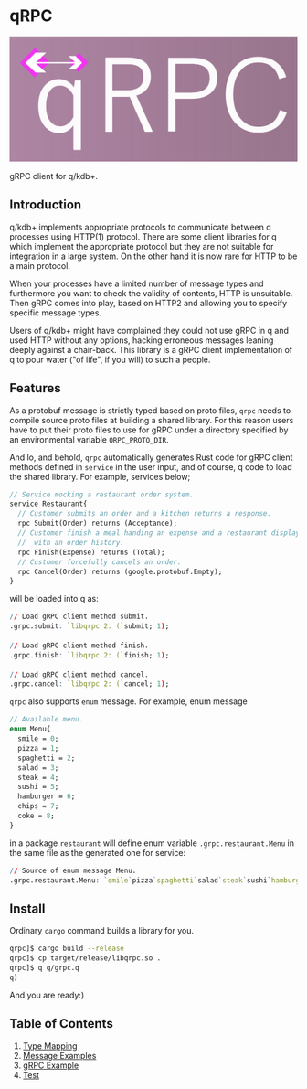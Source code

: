 # qRPC

![](docs/images/qrpc_logo.svg?sanitize=true)

gRPC client for q/kdb+.

## Introduction

q/kdb+ implements appropriate protocols to communicate between q processes using HTTP(1) protocol. There are some client libraries for q which implement the appropriate protocol but they are not suitable for integration in a large system. On the other hand it is now rare for HTTP to be a main protocol.

When your processes have a limited number of message types and furthermore you want to check the validity of contents, HTTP is unsuitable. Then gRPC comes into play, based on HTTP2 and allowing you to specify specific message types.

Users of q/kdb+ might have complained they could not use gRPC in q and used HTTP without any options, hacking erroneous messages leaning deeply against a chair-back. This library is a gRPC client implementation of q to pour water ("of life", if you will) to such a people.

## Features

As a protobuf message is strictly typed based on proto files, `qrpc` needs to compile source proto files at building a shared library. For this reason users have to put their proto files to use for gRPC under a directory specified by an environmental variable `QRPC_PROTO_DIR`.

And lo, and behold, `qrpc` automatically generates Rust code for gRPC client methods defined in `service` in the user input, and of course, q code to load the shared library. For example, services below;
```protobuf
// Service mocking a restaurant order system.
service Restaurant{
  // Customer submits an order and a kitchen returns a response.
  rpc Submit(Order) returns (Acceptance);
  // Customer finish a meal handing an expense and a restaurant displays a total due
  //  with an order history.
  rpc Finish(Expense) returns (Total);
  // Customer forcefully cancels an order.
  rpc Cancel(Order) returns (google.protobuf.Empty);
}
```
will be loaded into q as:
```q
// Load gRPC client method submit.
.grpc.submit: `libqrpc 2: (`submit; 1);

// Load gRPC client method finish.
.grpc.finish: `libqrpc 2: (`finish; 1);

// Load gRPC client method cancel.
.grpc.cancel: `libqrpc 2: (`cancel; 1);
```

`qrpc` also supports `enum` message. For example, enum message
```protobuf
// Available menu.
enum Menu{
  smile = 0;
  pizza = 1; 
  spaghetti = 2;
  salad = 3;
  steak = 4;
  sushi = 5;
  hamburger = 6;
  chips = 7;
  coke = 8;
}
```
in a package `restaurant` will define enum variable `.grpc.restaurant.Menu` in  the same file as the generated one for service:
```q
// Source of enum message Menu.
.grpc.restaurant.Menu: `smile`pizza`spaghetti`salad`steak`sushi`hamburger`chips`coke;
```

## Install

Ordinary `cargo` command builds a library for you.
```sh
qrpc]$ cargo build --release
qrpc]$ cp target/release/libqrpc.so .
qrpc]$ q q/grpc.q
q)
```
And you are ready:)

## Table of Contents

1. [Type Mapping](docs/type_mapping.md)
2. [Message Examples](docs/message_examples.md)
3. [gRPC Example](docs/grpc_example.md)
4. [Test](docs/test.md)
